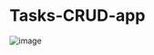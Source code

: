 # Tasks-CRUD-app

![image](https://user-images.githubusercontent.com/72781278/223744304-9e1fa053-5044-48db-a9b3-ad81615aa6f3.png)
